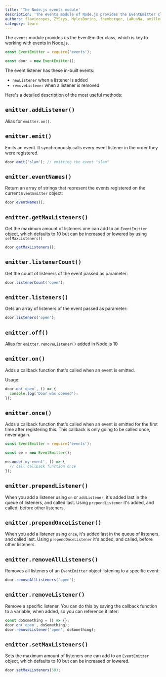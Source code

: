 ```yaml
---
title: 'The Node.js events module'
description: 'The events module of Node.js provides the EventEmitter class'
authors: flaviocopes, ZYSzys, MylesBorins, fhemberger, LaRuaNa, amiller-gh, ahmadawais
category: learn
---
```


The `events` module provides us the EventEmitter class, which is key to working with events in Node.js.

```js
const EventEmitter = require('events');

const door = new EventEmitter();
```

The event listener has these in-built events:

* `newListener` when a listener is added
* `removeListener` when a listener is removed

Here's a detailed description of the most useful methods:

## `emitter.addListener()`

Alias for `emitter.on()`.

## `emitter.emit()`

Emits an event. It synchronously calls every event listener in the order they were registered.

```js
door.emit('slam'); // emitting the event "slam"
```

## `emitter.eventNames()`

Return an array of strings that represent the events registered on the current `EventEmitter` object:

```js
door.eventNames();
```

## `emitter.getMaxListeners()`

Get the maximum amount of listeners one can add to an `EventEmitter` object, which defaults to 10 but can be increased or lowered by using `setMaxListeners()`

```js
door.getMaxListeners();
```

## `emitter.listenerCount()`

Get the count of listeners of the event passed as parameter:

```js
door.listenerCount('open');
```

## `emitter.listeners()`

Gets an array of listeners of the event passed as parameter:

```js
door.listeners('open');
```

## `emitter.off()`

Alias for `emitter.removeListener()` added in Node.js 10

## `emitter.on()`

Adds a callback function that's called when an event is emitted.

Usage:

```js
door.on('open', () => {
  console.log('Door was opened');
});
```

## `emitter.once()`

Adds a callback function that's called when an event is emitted for the first time after registering this. This callback is only going to be called once, never again.

```js
const EventEmitter = require('events');

const ee = new EventEmitter();

ee.once('my-event', () => {
  // call callback function once
});
```

## `emitter.prependListener()`

When you add a listener using `on` or `addListener`, it's added last in the queue of listeners, and called last. Using `prependListener` it's added, and called, before other listeners.

## `emitter.prependOnceListener()`

When you add a listener using `once`, it's added last in the queue of listeners, and called last. Using `prependOnceListener` it's added, and called, before other listeners.

## `emitter.removeAllListeners()`

Removes all listeners of an `EventEmitter` object listening to a specific event:

```js
door.removeAllListeners('open');
```

## `emitter.removeListener()`

Remove a specific listener. You can do this by saving the callback function to a variable, when added, so you can reference it later:

```js
const doSomething = () => {};
door.on('open', doSomething);
door.removeListener('open', doSomething);
```

## `emitter.setMaxListeners()`

Sets the maximum amount of listeners one can add to an `EventEmitter` object, which defaults to 10 but can be increased or lowered.

```js
door.setMaxListeners(50);
```
